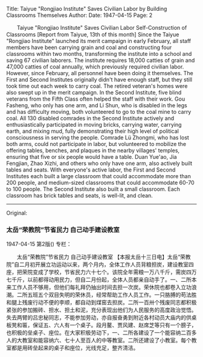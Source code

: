 Title: Taiyue "Rongjiao Institute" Saves Civilian Labor by Building Classrooms Themselves
Author:
Date: 1947-04-15
Page: 2

　　Taiyue "Rongjiao Institute" Saves Civilian Labor
    Self-Construction of Classrooms
    [Report from Taiyue, 13th of this month] Since the Taiyue "Rongjiao Institute" launched its merit campaign in early February, all staff members have been carrying grain and coal and constructing four classrooms within two months, transforming the institute into a school and saving 67 civilian laborers. The institute requires 18,000 catties of grain and 47,000 catties of coal annually, which previously required civilian labor. However, since February, all personnel have been doing it themselves. The First and Second Institutes originally didn't have enough staff, but they still took time out each week to carry coal. The retired veteran's homes were also swept up in the merit campaign. In the Second Institute, five blind veterans from the Fifth Class often helped the staff with their work. Gou Fasheng, who only has one arm, and Li Shun, who is disabled in the legs and has difficulty moving, both volunteered to go to the coal mine to carry coal. All 130 disabled comrades in the Second Institute actively and enthusiastically participated in moving bricks, carrying water, carrying earth, and mixing mud, fully demonstrating their high level of political consciousness in serving the people. Comrade Lü Zhongmi, who has lost both arms, could not participate in labor, but volunteered to mobilize the offering tables, benches, and plaques in the nearby villages' temples, ensuring that five or six people would have a table. Duan Yue'ao, Jia Fengjian, Zhao Xizhi, and others who only have one arm, also actively built tables and seats. With everyone's active labor, the First and Second Institutes each built a large classroom that could accommodate more than 200 people, and medium-sized classrooms that could accommodate 60-70 to 100 people. The Second Institute also built a small classroom. Each classroom has brick tables and seats, is well-lit, and clean.



<hr /> 

Original: 


### 太岳“荣教院”节省民力  自己动手建设教室

1947-04-15
第2版()
专栏：

　　太岳“荣教院”节省民力
    自己动手建设教室
    【本报太岳十三日电】太岳“荣教院”自二月初开展立功运动以来，两个月内，全体工作人员背粮担炭，建设教室四座，把荣院变成了学校，节省民力六十七个。该院全年需粮一万八千斤，需炭四万七千斤，以前都得动用民力，但自二月份起，全体人员都亲自动手了。一、二所本来工作人员不够用，但他们每礼拜仍抽出时间去担一次炭。荣休院也都卷入立功浪潮。二所五班五个双目失明的荣休员，经常帮助工作人员工作。一只胳膊的苟法胜和腿上残废行动不便的李顺，都自动到煤窑去担炭。二所一百卅个残废同志都积极紧张的参加搬砖、担水、担土和泥，充分表现出他们为人民服务的高度政治觉悟。失去两臂的吕忠秘同志，不能参加劳动，亦自报奋勇到附近各村动员大庙内的供桌板凳和匾，保证五、六人有一个桌子。段月鳌、贾风建、赵席芝等只有一个膀子，也积极的垒桌子、座位。在大家积极劳动下，一、二所各建设了一个能容纳二百多人的大教室和能容纳六、七十人至百人的中等教室。二所还建设了小教室。每个教室都是用砖垒起来的桌子和座位，光线充足，整齐清洁。
